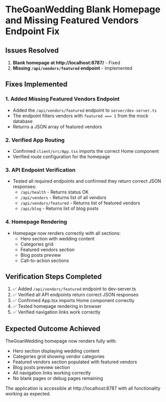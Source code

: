 # TheGoanWedding Blank Homepage and Missing Featured Vendors Endpoint Fix

## Issues Resolved

1. **Blank homepage at http://localhost:8787/** - Fixed
2. **Missing `/api/vendors/featured` endpoint** - Implemented

## Fixes Implemented

### 1. Added Missing Featured Vendors Endpoint
- Added the `/api/vendors/featured` endpoint to `server/dev-server.ts`
- The endpoint filters vendors with `featured === 1` from the mock database
- Returns a JSON array of featured vendors

### 2. Verified App Routing
- Confirmed `client/src/App.tsx` imports the correct Home component
- Verified route configuration for the homepage

### 3. API Endpoint Verification
- Tested all required endpoints and confirmed they return correct JSON responses:
  - `/api/health` - Returns status OK
  - `/api/vendors` - Returns list of all vendors
  - `/api/vendors/featured` - Returns list of featured vendors
  - `/api/blog` - Returns list of blog posts

### 4. Homepage Rendering
- Homepage now renders correctly with all sections:
  - Hero section with wedding content
  - Categories grid
  - Featured vendors section
  - Blog posts preview
  - Call-to-action sections

## Verification Steps Completed

1. ✅ Added `/api/vendors/featured` endpoint to dev-server.ts
2. ✅ Verified all API endpoints return correct JSON responses
3. ✅ Confirmed App.tsx imports Home component correctly
4. ✅ Tested homepage rendering in browser
5. ✅ Verified navigation links work correctly

## Expected Outcome Achieved

TheGoanWedding homepage now renders fully with:
- Hero section displaying wedding content
- Categories grid showing vendor categories
- Featured vendors section populated with featured vendors
- Blog posts preview section
- All navigation links working correctly
- No blank pages or debug pages remaining

The application is accessible at http://localhost:8787 with all functionality working as expected.